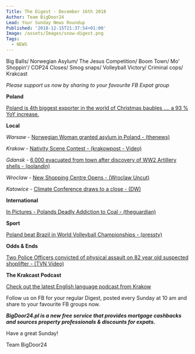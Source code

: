 ```yaml
---
Title: The Digest - December 16th 2018
Author: Team BigDoor24
Lead: Your Sunday News Roundup
Published: '2018-12-15T21:37:54+01:00'
Image: /assets/Images/snow-digest.png
Tags:
  - NEWS
---
```



Big Balls/ Norwegian Asylum/ The Jesus Competition/ Boom Town/ Mo' Shoppin'/ COP24 Closes/ Smog snaps/ Volleyball Victory/ Criminal cops/ Krakcast

_Please support us now by sharing to your favourite FB Expat group_

<div class="sharethis-inline-share-buttons"></div>

**Poland**

[Poland is 4th biggest exporter in the world of Christmas baubles .... a 93 % YoY increase.](http://wbj.pl/poland-becomes-4th-biggest-exporter-of-christmas-products-in-the-world/)

**Local**

_Warsaw_ - [Norwegian Woman granted asylum in Poland - (thenews)](http://thenews.pl/1/10/Artykul/397305,Poland-grants-asylum-to-Norwegian-woman-report)

_Krakow_ -  [Nativity Scene Contest - (krakowpost - Video)](http://www.krakowpost.com/19862/2018/12/video-krakows-2018-nativity-scene-contest)

_Gdansk_ - [6,000 evacuated from town after discovery of WW2 Artillery shells - (polandin)](https://polandin.com/40441211/north-polands-city-evacuated-for-wwiiera-shells-extraction)

_Wroclaw_ - [New Shopping Centre Opens - (Wroclaw Uncut)](http://wroclawuncut.com/2018/12/14/new-shopping-centre-opens-in-muchobor-wielki/)

_Katowice_ - [Climate Conference draws to a close - (DW)](https://www.dw.com/en/divisions-persist-as-climate-talks-drag-to-a-close/a-46737242)

**International**

[In Pictures - Polands Deadly Addiction to Coal - (theguardian)](https://www.theguardian.com/environment/gallery/2018/dec/14/poland-deadly-coal-addiction-in-pictures)

**Sport**

[Poland beat Brazil in World Volleyball Championships - (presstv)](https://www.presstv.com/Detail/2018/10/01/575725/Poland-beat-Brazil-to-win-FIVB-World-Championship)

**Odds & Ends**

[Two Police Officers convicted of physical assault on 82 year old suspected shoplifter - (TVN Video)](https://www.tvn24.pl/tvn24-news-in-english,157,m/two-former-police-officers-sentenced-for-excessive-use-of-force,891474.html)

**The Krakcast Podcast**

[Check out the latest English language podcast from Krakow](https://www.krakcast.pl/e/krakcast-interview-robert-socha-tvn/)

Follow us on FB for your regular Digest, posted every Sunday at 10 am and share to your favourite FB groups now.

_**BigDoor24.pl is a new free service that provides mortgage cashbacks and sources property professionals & discounts for expats.**_

Have a great Sunday!

Team BigDoor24
